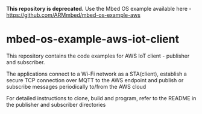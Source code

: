 **This repository is deprecated.** Use the Mbed OS example available here - https://github.com/ARMmbed/mbed-os-example-aws

# mbed-os-example-aws-iot-client

This repository contains the code examples for AWS IoT client - publisher and subscriber.

The applications connect to a Wi-Fi network as a STA(client), establish a secure TCP connection over MQTT to the AWS endpoint and publish or subscribe messages periodically to/from the AWS cloud

For detailed instructions to clone, build and program, refer to the README in the publisher and subscriber directories


